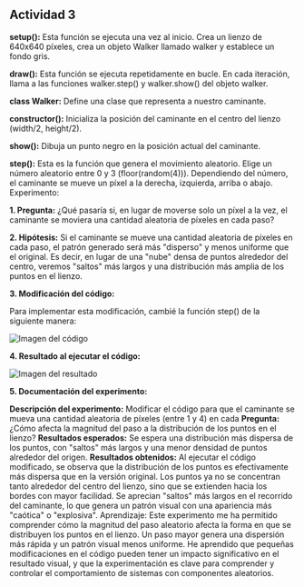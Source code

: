 ## Actividad 3

**setup():** Esta función se ejecuta una vez al inicio. Crea un lienzo de 640x640 píxeles, crea un objeto Walker llamado walker y establece un fondo gris.

**draw():** Esta función se ejecuta repetidamente en bucle. En cada iteración, llama a las funciones walker.step() y walker.show() del objeto walker.

**class Walker:** Define una clase que representa a nuestro caminante.

**constructor():** Inicializa la posición del caminante en el centro del lienzo (width/2, height/2).

**show():** Dibuja un punto negro en la posición actual del caminante.

**step():** Esta es la función que genera el movimiento aleatorio. Elige un número aleatorio entre 0 y 3 (floor(random(4))). Dependiendo del número, el caminante se mueve un píxel a la derecha, izquierda, arriba o abajo.
Experimento:

**1.  Pregunta:** ¿Qué pasaría si, en lugar de moverse solo un píxel a la vez, el caminante se moviera una cantidad aleatoria de píxeles en cada paso?

**2. Hipótesis:**  Si el caminante se mueve una cantidad aleatoria de píxeles en cada paso,  el patrón generado será más "disperso" y menos uniforme que el original.  Es decir,  en lugar de una "nube" densa de puntos alrededor del centro, veremos  "saltos" más largos y una distribución más amplia de los puntos en el lienzo.

**3. Modificación del código:**

Para implementar esta modificación, cambié la función step() de la siguiente manera:

![Imagen del código](https://drive.google.com/file/d/1gWHd7lR3IdEZVQeKBzaouttyNXXEChlR/view?usp=share_link)

**4. Resultado al ejecutar el código:**

![Imagen del resultado](https://drive.google.com/file/d/1gWHd7lR3IdEZVQeKBzaouttyNXXEChlR/view?usp=share_link)

**5. Documentación del experimento:**

**Descripción del experimento:** Modificar el código para que el caminante se mueva una cantidad aleatoria de píxeles (entre 1 y 4) en cada 
**Pregunta:** ¿Cómo afecta la magnitud del paso a la distribución de los puntos en el lienzo?
**Resultados esperados:** Se espera una distribución más dispersa de los puntos, con "saltos" más largos y una menor densidad de puntos alrededor del origen.
**Resultados obtenidos:** Al ejecutar el código modificado, se observa que la distribución de los puntos es efectivamente más dispersa que en la versión original. Los puntos ya no se concentran tanto alrededor del centro del lienzo, sino que se extienden hacia los bordes con mayor facilidad. Se aprecian "saltos" más largos en el recorrido del caminante, lo que genera un patrón visual con una apariencia más "caótica" o "explosiva".
Aprendizaje: Este experimento me ha permitido comprender cómo la magnitud del paso aleatorio afecta la forma en que se distribuyen los puntos en el lienzo. Un paso mayor genera una dispersión más rápida y un patrón visual menos uniforme. He aprendido que pequeñas modificaciones en el código pueden tener un impacto significativo en el resultado visual, y que la experimentación es clave para comprender y controlar el comportamiento de sistemas con componentes aleatorios.
